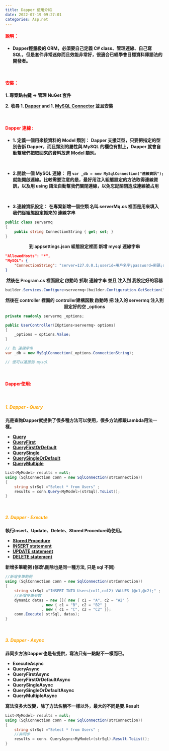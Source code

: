 ```yaml
---
title: Dapper 使用介紹
date: 2022-07-19 09:27:01
categories: Asp.net
---
```



#### **<font color='red'>說明：</font>**

- **Dapper輕量級的 ORM，必須要自己定義 C# class、管理連線、自己寫 SQL，但是套件非常迷你而且效能非常好，很適合已經學會目標資料庫語法的開發者。**

<br>

#### **<font color='red'>安裝：</font>**

**1. 專案點右鍵 -> 管理 NuGet 套件**

**2.** **收尋 1. [Dapper](https://www.nuget.org/packages/Dapper) and 1. [MySQL Connector](https://www.nuget.org/packages/MySqlConnector/) 並且安裝**

<br>

####  **<font color='red'>Dapper 連線 :</font>** 

+ **1. 定義一個用來接資料的 Model 類別：**
	**Dapper 支援泛型，只要把指定的型別告訴 Dapper，而且類別的屬性與 MySQL 的欄位有對上，Dapper 就會自動幫我們把取回來的資料放進 Model 類別。**

<br>

+ **2.開啟一個 MySQL 連線：**
	**用 `var _db = new MySqlConnection("連線資訊");`
	就能開啟連線。比較需要注意的是，最好用注入組態設定的方法取得連線資訊，以及用 using 語法自動幫我們關閉連線，以免忘記關閉造成連線被占用**

<br>

+ **3.連線資訊設定：**
   **在專案新增一個空類 名叫 serverMq.cs 裡面是用來填入 我們從組態設定抓來的 連線字串**
```C#
public class servermq
{
	public string ConnectionString { get; set; }
}
```
<center style="font-weight:600"> 到 appsettings.json 組態設定裡面 新增 mysql 連線字串</center>

```json
"AllowedHosts": "*",
"MySQL": {
	"ConnectionString": "server=127.0.0.1;userid=用戶名字;password=密碼;database=連線的資料庫名字;"
}
```
<center style="font-weight:600"> 然後在 Program.cs 裡面設定 啟動時 抓取 連線字串 並且 注入到 我設定好的容器</center>

```C#
builder.Services.Configure<servermq>(builder.Configuration.GetSection("MySQL"));
```
<center style="font-weight:600"> 然後在 controller 裡面的 controller建構函數 啟動時 把 注入的 servermq 注入到 設定好的空 _options</center>

```C#
private readonly servermq _options;

public UserController(IOptions<servermq> options)
{
	_options = options.Value;
}

// 取 連線字串
var _db = new MySqlConnection(_options.ConnectionString);

// 便可以連接到 mysql 
```

<br>

####  **<font color='red'>Dapper使用: </font>** 

<br>

##### **<font color='orange'> 1. Dapper - Query </font>** 
**光是查詢Dapper就提供了很多種方法可以使用，很多方法都跟Lambda用法一樣。**

- [**Query**](https://dotblogs.com.tw/OldNick/2018/01/15/Dapper#Query)
- [**QueryFirst**](https://dotblogs.com.tw/OldNick/2018/01/15/Dapper#QueryFirst)
- [**QueryFirstOrDefault**](https://dotblogs.com.tw/OldNick/2018/01/15/Dapper#QueryFirstOrDefault)
- [**QuerySingle**](https://dotblogs.com.tw/OldNick/2018/01/15/Dapper#QuerySingle)
- [**QuerySingleOrDefault**](https://dotblogs.com.tw/OldNick/2018/01/15/Dapper#QuerySingleOrDefault)
- [**QueryMultiple**](https://dotblogs.com.tw/OldNick/2018/01/15/Dapper#QueryMultiple)

```C#
List<MyModel> results = null;
using (SqlConnection conn = new SqlConnection(strConnection))
{
	string strSql ="Select * from Users" ;
	results = conn.Query<MyModel>(strSql).ToList();
}
```

<br>

##### **<font color='orange'> 2. Dapper - Execute </font>** 

**執行Insert、Update、Delete、Stored Procedure時使用。**

- [**Stored Procedure**](https://dotblogs.com.tw/OldNick/2018/01/15/Dapper#Stored%20Procedure)
- [**INSERT statement**](https://dotblogs.com.tw/OldNick/2018/01/15/Dapper#INSERT%20statement)
- [**UPDATE statement**](https://dotblogs.com.tw/OldNick/2018/01/15/Dapper#UPDATE%20statement)
- [**DELETE statement**](https://dotblogs.com.tw/OldNick/2018/01/15/Dapper#DELETE%20statement)

**新增多筆範例 (修改\刪除也是同一種方法, 只是 sql 不同)**

```C#
//新增多筆範例
using (SqlConnection conn = new SqlConnection(strConnection))
{
	string strSql ="INSERT INTO Users(col1,col2) VALUES (@c1,@c2);" ;
	//新增多筆參數
	dynamic datas = new []{ new { c1 = "A", c2 = "A2" }
				, new { c1 = "B", c2 = "B2" }
				, new { c1 = "C", c2 = "C2" }};
	conn.Execute( strSql, datas);
}
```

<br>

##### **<font color='orange'> 3. Dapper - Async </font>** 

**非同步方法Dapper也是有提供，寫法只有一點點不一樣而已。**

- **ExecuteAsync**
- **QueryAsync**
- **QueryFirstAsync**
- **QueryFirstOrDefaultAsync**
- **QuerySingleAsync**
- **QuerySingleOrDefaultAsync**
- **QueryMultipleAsync**

**寫法沒多大改變，除了方法名稱不一樣以外，最大的不同是要.Result**

```C#
List<MyModel> results = null;
using (SqlConnection conn = new SqlConnection(strConnection))
{
	string strSql ="Select * from Users" ;
	//非同步
	results = conn. QueryAsync<MyModel>(strSql).Result.ToList();
}
```
